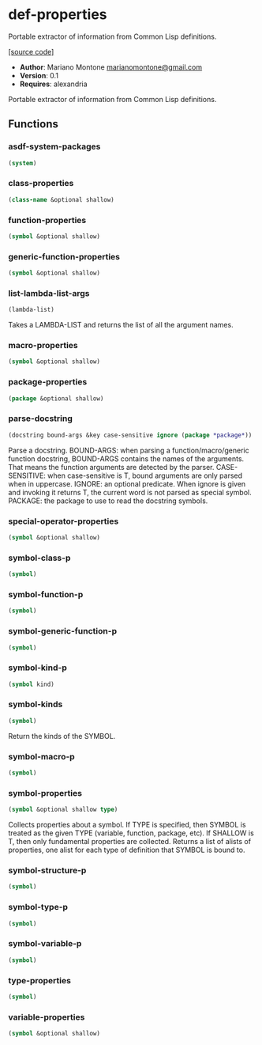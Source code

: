 # def-properties

Portable extractor of information from Common Lisp definitions.

[[source code]](../def-properties.lisp)

- **Author**: Mariano Montone <marianomontone@gmail.com>
- **Version**: 0.1
- **Requires**: alexandria


 Portable extractor of information from Common Lisp definitions.



## Functions
### asdf-system-packages

```lisp
(system)
```


### class-properties

```lisp
(class-name &optional shallow)
```


### function-properties

```lisp
(symbol &optional shallow)
```


### generic-function-properties

```lisp
(symbol &optional shallow)
```


### list-lambda-list-args

```lisp
(lambda-list)
```

Takes a LAMBDA-LIST and returns the list of all the argument names.




### macro-properties

```lisp
(symbol &optional shallow)
```


### package-properties

```lisp
(package &optional shallow)
```


### parse-docstring

```lisp
(docstring bound-args &key case-sensitive ignore (package *package*))
```

Parse a docstring.
BOUND-ARGS: when parsing a function/macro/generic function docstring, BOUND-ARGS contains the names of the arguments. That means the function arguments are detected by the parser.
CASE-SENSITIVE: when case-sensitive is T, bound arguments are only parsed when in uppercase.
IGNORE: an optional predicate. When ignore is given and invoking it returns T, the current word is not parsed as special symbol.
PACKAGE: the package to use to read the docstring symbols.




### special-operator-properties

```lisp
(symbol &optional shallow)
```


### symbol-class-p

```lisp
(symbol)
```


### symbol-function-p

```lisp
(symbol)
```


### symbol-generic-function-p

```lisp
(symbol)
```


### symbol-kind-p

```lisp
(symbol kind)
```


### symbol-kinds

```lisp
(symbol)
```

Return the kinds of the SYMBOL.




### symbol-macro-p

```lisp
(symbol)
```


### symbol-properties

```lisp
(symbol &optional shallow type)
```

Collects properties about a symbol.
If TYPE is specified, then SYMBOL is treated as the given TYPE (variable, function, package, etc).
If SHALLOW is T, then only fundamental properties are collected.
Returns a list of alists of properties, one alist for each type of definition that SYMBOL is bound to.




### symbol-structure-p

```lisp
(symbol)
```


### symbol-type-p

```lisp
(symbol)
```


### symbol-variable-p

```lisp
(symbol)
```


### type-properties

```lisp
(symbol)
```


### variable-properties

```lisp
(symbol &optional shallow)
```



